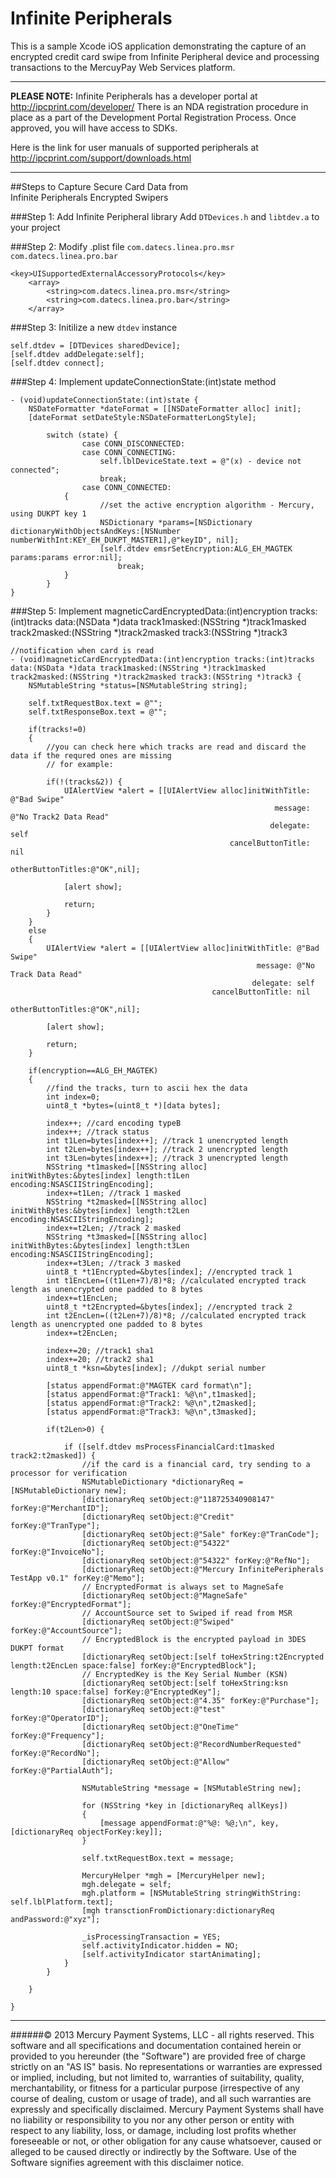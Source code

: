 Infinite Peripherals
===================
This is a sample Xcode iOS application demonstrating the capture of an encrypted credit card swipe from Infinite Peripheral device and processing transactions to the MercuyPay Web Services platform.
***
**PLEASE NOTE:** Infinite Peripherals has a developer portal at http://ipcprint.com/developer/  There is an NDA registration procedure in place as a part of the Development Portal Registration Process.  Once approved, you will have access to SDKs.  

Here is the link for user manuals of supported peripherals at http://ipcprint.com/support/downloads.html
***
##Steps to Capture Secure Card Data from <br>Infinite Peripherals Encrypted Swipers

###Step 1: Add Infinite Peripheral library
Add `DTDevices.h` and `libtdev.a` to your project

###Step 2: Modify .plist file
`com.datecs.linea.pro.msr`
`com.datecs.linea.pro.bar`

```
<key>UISupportedExternalAccessoryProtocols</key>
	<array>
		<string>com.datecs.linea.pro.msr</string>
		<string>com.datecs.linea.pro.bar</string>
	</array>
```

###Step 3: Initilize a new `dtdev` instance

```
self.dtdev = [DTDevices sharedDevice];
[self.dtdev addDelegate:self];
[self.dtdev connect];
```

###Step 4: Implement updateConnectionState:(int)state method

```
- (void)updateConnectionState:(int)state {
    NSDateFormatter *dateFormat = [[NSDateFormatter alloc] init];
    [dateFormat setDateStyle:NSDateFormatterLongStyle];
    
        switch (state) {
                case CONN_DISCONNECTED:
                case CONN_CONNECTING:
            		self.lblDeviceState.text = @"(x) - device not connected";
            		break;
                case CONN_CONNECTED:
        	{
            		//set the active encryption algorithm - Mercury, using DUKPT key 1
            		NSDictionary *params=[NSDictionary dictionaryWithObjectsAndKeys:[NSNumber numberWithInt:KEY_EH_DUKPT_MASTER1],@"keyID", nil];
            		[self.dtdev emsrSetEncryption:ALG_EH_MAGTEK params:params error:nil];
                        break;
        	}
        }
}
```

###Step 5: Implement magneticCardEncryptedData:(int)encryption tracks:(int)tracks data:(NSData *)data track1masked:(NSString *)track1masked track2masked:(NSString *)track2masked track3:(NSString *)track3

```
//notification when card is read
- (void)magneticCardEncryptedData:(int)encryption tracks:(int)tracks data:(NSData *)data track1masked:(NSString *)track1masked track2masked:(NSString *)track2masked track3:(NSString *)track3 {
    NSMutableString *status=[NSMutableString string];
    
    self.txtRequestBox.text = @"";
    self.txtResponseBox.text = @"";
    
    if(tracks!=0)
    {
        //you can check here which tracks are read and discard the data if the requred ones are missing
        // for example:
        
        if(!(tracks&2)) {
            UIAlertView *alert = [[UIAlertView alloc]initWithTitle: @"Bad Swipe"
                                                           message: @"No Track2 Data Read"
                                                          delegate: self
                                                 cancelButtonTitle: nil
                                                 otherButtonTitles:@"OK",nil];
            
            [alert show];
            
            return;
        }
    }
    else
    {
        UIAlertView *alert = [[UIAlertView alloc]initWithTitle: @"Bad Swipe"
                                                       message: @"No Track Data Read"
                                                      delegate: self
                                             cancelButtonTitle: nil
                                             otherButtonTitles:@"OK",nil];
        
        [alert show];
        
        return;
    }
        
    if(encryption==ALG_EH_MAGTEK)
    {
        //find the tracks, turn to ascii hex the data
        int index=0;
        uint8_t *bytes=(uint8_t *)[data bytes];
        
        index++; //card encoding typeB
        index++; //track status
        int t1Len=bytes[index++]; //track 1 unencrypted length
        int t2Len=bytes[index++]; //track 2 unencrypted length
        int t3Len=bytes[index++]; //track 3 unencrypted length
        NSString *t1masked=[[NSString alloc] initWithBytes:&bytes[index] length:t1Len encoding:NSASCIIStringEncoding];
        index+=t1Len; //track 1 masked
        NSString *t2masked=[[NSString alloc] initWithBytes:&bytes[index] length:t2Len encoding:NSASCIIStringEncoding];
        index+=t2Len; //track 2 masked
        NSString *t3masked=[[NSString alloc] initWithBytes:&bytes[index] length:t3Len encoding:NSASCIIStringEncoding];
        index+=t3Len; //track 3 masked
        uint8_t *t1Encrypted=&bytes[index]; //encrypted track 1
        int t1EncLen=((t1Len+7)/8)*8; //calculated encrypted track length as unencrypted one padded to 8 bytes
        index+=t1EncLen;
        uint8_t *t2Encrypted=&bytes[index]; //encrypted track 2
        int t2EncLen=((t2Len+7)/8)*8; //calculated encrypted track length as unencrypted one padded to 8 bytes
        index+=t2EncLen;
        
        index+=20; //track1 sha1
        index+=20; //track2 sha1
        uint8_t *ksn=&bytes[index]; //dukpt serial number
        
        [status appendFormat:@"MAGTEK card format\n"];
        [status appendFormat:@"Track1: %@\n",t1masked];
        [status appendFormat:@"Track2: %@\n",t2masked];
        [status appendFormat:@"Track3: %@\n",t3masked];
        
        if(t2Len>0) {
            
            if ([self.dtdev msProcessFinancialCard:t1masked track2:t2masked]) {
                //if the card is a financial card, try sending to a processor for verification
                NSMutableDictionary *dictionaryReq = [NSMutableDictionary new];
                [dictionaryReq setObject:@"118725340908147" forKey:@"MerchantID"];
                [dictionaryReq setObject:@"Credit" forKey:@"TranType"];
                [dictionaryReq setObject:@"Sale" forKey:@"TranCode"];
                [dictionaryReq setObject:@"54322" forKey:@"InvoiceNo"];
                [dictionaryReq setObject:@"54322" forKey:@"RefNo"];
                [dictionaryReq setObject:@"Mercury InfinitePeripherals TestApp v0.1" forKey:@"Memo"];
                // EncryptedFormat is always set to MagneSafe
                [dictionaryReq setObject:@"MagneSafe" forKey:@"EncryptedFormat"];
                // AccountSource set to Swiped if read from MSR
                [dictionaryReq setObject:@"Swiped" forKey:@"AccountSource"];
                // EncryptedBlock is the encrypted payload in 3DES DUKPT format
                [dictionaryReq setObject:[self toHexString:t2Encrypted length:t2EncLen space:false] forKey:@"EncryptedBlock"];
                // EncryptedKey is the Key Serial Number (KSN)
                [dictionaryReq setObject:[self toHexString:ksn length:10 space:false] forKey:@"EncryptedKey"];
                [dictionaryReq setObject:@"4.35" forKey:@"Purchase"];
                [dictionaryReq setObject:@"test" forKey:@"OperatorID"];
                [dictionaryReq setObject:@"OneTime" forKey:@"Frequency"];
                [dictionaryReq setObject:@"RecordNumberRequested" forKey:@"RecordNo"];
                [dictionaryReq setObject:@"Allow" forKey:@"PartialAuth"];
                
                NSMutableString *message = [NSMutableString new];
                
                for (NSString *key in [dictionaryReq allKeys])
                {
                    [message appendFormat:@"%@: %@;\n", key, [dictionaryReq objectForKey:key]];
                }
                
                self.txtRequestBox.text = message;
                
                MercuryHelper *mgh = [MercuryHelper new];
                mgh.delegate = self;
                mgh.platform = [NSMutableString stringWithString: self.lblPlatform.text];
                [mgh transctionFromDictionary:dictionaryReq andPassword:@"xyz"];
                
                _isProcessingTransaction = YES;
                self.activityIndicator.hidden = NO;
                [self.activityIndicator startAnimating];
            }
        }
        
    }
    
}
```
----------------
######© 2013 Mercury Payment Systems, LLC - all rights reserved.
This software and all specifications and documentation contained herein or provided to you hereunder (the "Software") are provided free of charge strictly on an "AS IS" basis. No representations or warranties are expressed or implied, including, but not limited to, warranties of suitability, quality, merchantability, or fitness for a particular purpose (irrespective of any course of dealing, custom or usage of trade), and all such warranties are expressly and specifically disclaimed. Mercury Payment Systems shall have no liability or responsibility to you nor any other person or entity with respect to any liability, loss, or damage, including lost profits whether foreseeable or not, or other obligation for any cause whatsoever, caused or alleged to be caused directly or indirectly by the Software. Use of the Software signifies agreement with this disclaimer notice.
